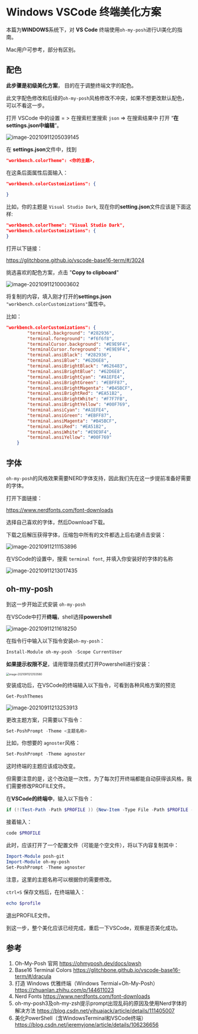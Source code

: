 # Windows VSCode 终端美化方案



本篇为**WINDOWS**系统下，对 **VS Code** 终端使用`oh-my-posh`进行UI美化的指南。

Mac用户可参考，部分有区别。



## 配色

**此步骤是初级美化方案**， 目的在于调整终端文字的配色。

此文字配色修改和后续的`oh-my-posh`风格修改不冲突，如果不想更改默认配色，可以不看这一步。



打开 VSCode 中的设置 = > 在搜索栏里搜索 `json` => 在搜索结果中 打开 “**在settings.json中编辑**”。

![image-20210911205039145](http://yunabell-image-repository.oss-cn-shanghai.aliyuncs.com/img/image-20210911205039145.png)

在 **settings.json**文件中，找到 

```json
"workbench.colorTheme": <你的主题>,
```

在这条后面属性后面输入：

```json
"workbench.colorCustomizations": {
    
}
```

比如，你的主题是 `Visual Studio Dark`, 现在你的**setting.json**文件应该是下面这样:

```json
"workbench.colorTheme": "Visual Studio Dark",
"workbench.colorCustomizations": {
}
```



打开以下链接：

https://glitchbone.github.io/vscode-base16-term/#/3024

挑选喜欢的配色方案，点击 "**Copy to clipboard**"

![image-20210911210003602](http://yunabell-image-repository.oss-cn-shanghai.aliyuncs.com/img/image-20210911210003602.png)



将复制的内容，填入刚才打开的**settings.json** `"workbench.colorCustomizations"`属性中。

比如：

```json
"workbench.colorCustomizations": {
        "terminal.background": "#282936",
        "terminal.foreground": "#f6f6f8",
        "terminalCursor.background": "#E9E9F4",
        "terminalCursor.foreground": "#E9E9F4",
        "terminal.ansiBlack": "#282936",
        "terminal.ansiBlue": "#62D6E8",
        "terminal.ansiBrightBlack": "#626483",
        "terminal.ansiBrightBlue": "#62D6E8",
        "terminal.ansiBrightCyan": "#A1EFE4",
        "terminal.ansiBrightGreen": "#EBFF87",
        "terminal.ansiBrightMagenta": "#B45BCF",
        "terminal.ansiBrightRed": "#EA51B2",
        "terminal.ansiBrightWhite": "#F7F7FB",
        "terminal.ansiBrightYellow": "#00F769",
        "terminal.ansiCyan": "#A1EFE4",
        "terminal.ansiGreen": "#EBFF87",
        "terminal.ansiMagenta": "#B45BCF",
        "terminal.ansiRed": "#EA51B2",
        "terminal.ansiWhite": "#E9E9F4",
        "terminal.ansiYellow": "#00F769"
    }
```



## 字体

`oh-my-posh`的风格效果需要NERD字体支持，因此我们先在这一步提前准备好需要的字体。



打开下面链接：

https://www.nerdfonts.com/font-downloads

选择自己喜欢的字体，然后Download下载。

下载之后解压获得字体，压缩包中所有的文件都选上后右键点击安装：

![image-20210911211153896](http://yunabell-image-repository.oss-cn-shanghai.aliyuncs.com/img/image-20210911211153896.png)



在VSCode的设置中，搜索 `terminal font`,  并填入你安装好的字体的名称

![image-20210911213017435](http://yunabell-image-repository.oss-cn-shanghai.aliyuncs.com/img/image-20210911213017435.png)





## oh-my-posh

到这一步开始正式安装 `oh-my-posh`

在VSCode中打开**终端**，shell选择**powershell**

![image-20210911211618250](http://yunabell-image-repository.oss-cn-shanghai.aliyuncs.com/img/image-20210911211618250.png)



在指令行中输入以下指令安装`oh-my-posh`：

```powershell
Install-Module oh-my-posh -Scope CurrentUser
```



**如果提示权限不足**，请用管理员模式打开Powershell进行安装：

<img src="http://yunabell-image-repository.oss-cn-shanghai.aliyuncs.com/img/image-20210911212103580.png" alt="image-20210911212103580" style="zoom: 50%;" />



安装成功后，在VSCode的终端输入以下指令，可看到各种风格方案的预览

```powershell
Get-PoshThemes
```

![image-20210911213253913](http://yunabell-image-repository.oss-cn-shanghai.aliyuncs.com/img/image-20210911213253913.png)



更改主题方案，只需要以下指令：

```powershell
Set-PoshPrompt -Theme <主题名称>
```

比如，你想要的 `agnoster`风格：

```powershell
Set-PoshPrompt -Theme agnoster
```



这时终端的主题应该成功改变。



但需要注意的是，这个改动是一次性，为了每次打开终端都能自动获得该风格，我们需要修改PROFILE文件。

在**VSCode的终端中**，输入以下指令：

```powershell
if (!(Test-Path -Path $PROFILE )) {New-Item -Type File -Path $PROFILE -Force }
```

接着输入：

```powershell
code $PROFILE
```

此时，应该打开了一个配置文件（可能是个空文件），将以下内容复制其中：

```powershell
Import-Module posh-git
Import-Module oh-my-posh
Set-PoshPrompt -Theme agnoster
```

注意，这里的主题名称可以根据你的需要修改。

`ctrl+S` 保存文档后，在终端输入：

```powershell
echo $profile
```

退出PROFILE文件。



到这一步，整个美化应该已经完成，重启一下VSCode，观察是否美化成功。


## 参考

1. Oh-My-Posh 官网 https://ohmyposh.dev/docs/pwsh
2. Base16 Terminal Colors https://glitchbone.github.io/vscode-base16-term/#/dracula
3. 打造 Windows 优雅终端（Windows Termial+Oh-My-Posh）https://zhuanlan.zhihu.com/p/144611023
4. Nerd Fonts https://www.nerdfonts.com/font-downloads
5. oh-my-posh3及oh-my-zsh提示prompt出现乱码的原因及使用Nerd字体的解决方法 https://blog.csdn.net/yihuajack/article/details/111405007
6. 美化PowerShell（含WindowsTerminal和VSCode终端）https://blog.csdn.net/jeremyjone/article/details/106236656

